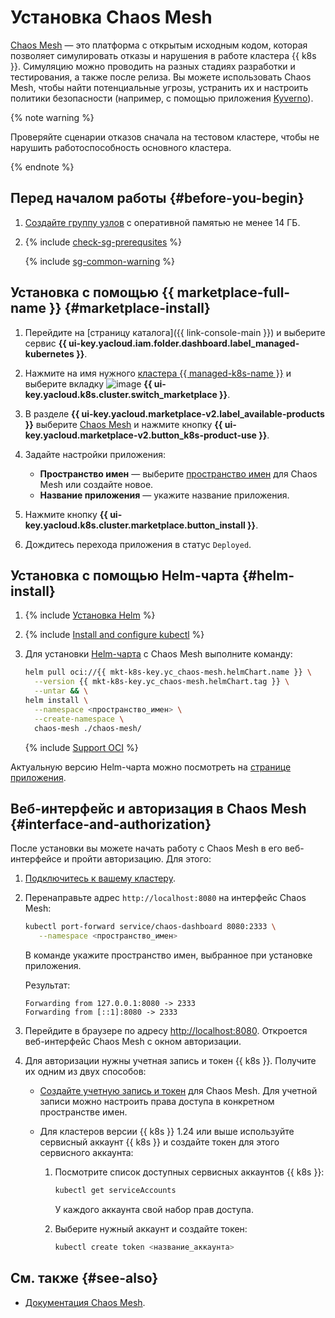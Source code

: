 # Установка Chaos Mesh


[Chaos Mesh](https://chaos-mesh.org/) — это платформа с открытым исходным кодом, которая позволяет симулировать отказы и нарушения в работе кластера {{ k8s }}. Симуляцию можно проводить на разных стадиях разработки и тестирования, а также после релиза. Вы можете использовать Chaos Mesh, чтобы найти потенциальные угрозы, устранить их и настроить политики безопасности (например, с помощью приложения [Kyverno](kyverno.md)).

{% note warning %}

Проверяйте сценарии отказов сначала на тестовом кластере, чтобы не нарушить работоспособность основного кластера.

{% endnote %}

## Перед началом работы {#before-you-begin}

1. [Создайте группу узлов](../node-group/node-group-create.md) с оперативной памятью не менее 14 ГБ.

1. {% include [check-sg-prerequsites](../../../_includes/managed-kubernetes/security-groups/check-sg-prerequsites-lvl3.md) %}

    {% include [sg-common-warning](../../../_includes/managed-kubernetes/security-groups/sg-common-warning.md) %}

## Установка с помощью {{ marketplace-full-name }} {#marketplace-install}

1. Перейдите на [страницу каталога]({{ link-console-main }}) и выберите сервис **{{ ui-key.yacloud.iam.folder.dashboard.label_managed-kubernetes }}**.
1. Нажмите на имя нужного [кластера {{ managed-k8s-name }}](../../concepts/index.md#kubernetes-cluster) и выберите вкладку ![image](../../../_assets/console-icons/shopping-cart.svg) **{{ ui-key.yacloud.k8s.cluster.switch_marketplace }}**.
1. В разделе **{{ ui-key.yacloud.marketplace-v2.label_available-products }}** выберите [Chaos Mesh](/marketplace/products/yc/chaos-mesh) и нажмите кнопку **{{ ui-key.yacloud.marketplace-v2.button_k8s-product-use }}**.
1. Задайте настройки приложения:

   * **Пространство имен** — выберите [пространство имен](../../concepts/index.md#namespace) для Chaos Mesh или создайте новое.
   * **Название приложения** — укажите название приложения.

1. Нажмите кнопку **{{ ui-key.yacloud.k8s.cluster.marketplace.button_install }}**.
1. Дождитесь перехода приложения в статус `Deployed`.

## Установка с помощью Helm-чарта {#helm-install}

1. {% include [Установка Helm](../../../_includes/managed-kubernetes/helm-install.md) %}
1. {% include [Install and configure kubectl](../../../_includes/managed-kubernetes/kubectl-install.md) %}

1. Для установки [Helm-чарта](https://helm.sh/docs/topics/charts/) с Chaos Mesh выполните команду:

   ```bash
   helm pull oci://{{ mkt-k8s-key.yc_chaos-mesh.helmChart.name }} \
     --version {{ mkt-k8s-key.yc_chaos-mesh.helmChart.tag }} \
     --untar && \
   helm install \
     --namespace <пространство_имен> \
     --create-namespace \
     chaos-mesh ./chaos-mesh/
   ```

   {% include [Support OCI](../../../_includes/managed-kubernetes/note-helm-experimental-oci.md) %}

Актуальную версию Helm-чарта можно посмотреть на [странице приложения](/marketplace/products/yc/chaos-mesh#docker-images).

## Веб-интерфейс и авторизация в Chaos Mesh {#interface-and-authorization}

После установки вы можете начать работу с Chaos Mesh в его веб-интерфейсе и пройти авторизацию. Для этого:

1. [Подключитесь к вашему кластеру](../connect/index.md#kubectl-connect).
1. Перенаправьте адрес `http://localhost:8080` на интерфейс Chaos Mesh:

   ```bash
   kubectl port-forward service/chaos-dashboard 8080:2333 \
      --namespace <пространство_имен>
   ```

   В команде укажите пространство имен, выбранное при установке приложения.

   Результат:

   ```text
   Forwarding from 127.0.0.1:8080 -> 2333
   Forwarding from [::1]:8080 -> 2333
   ```

1. Перейдите в браузере по адресу [http://localhost:8080](http://localhost:8080). Откроется веб-интерфейс Chaos Mesh с окном авторизации.
1. Для авторизации нужны учетная запись и токен {{ k8s }}. Получите их одним из двух способов:

   * [Создайте учетную запись и токен](https://chaos-mesh.org/docs/manage-user-permissions/) для Chaos Mesh. Для учетной записи можно настроить права доступа в конкретном пространстве имен.
   * Для кластеров версии {{ k8s }} 1.24 или выше используйте сервисный аккаунт {{ k8s }} и создайте токен для этого сервисного аккаунта:

      1. Посмотрите список доступных сервисных аккаунтов {{ k8s }}:

         ```bash
         kubectl get serviceAccounts
         ```

         У каждого аккаунта свой набор прав доступа.

      1. Выберите нужный аккаунт и создайте токен:

         ```bash
         kubectl create token <название_аккаунта>
         ```

## См. также {#see-also}

* [Документация Chaos Mesh](https://chaos-mesh.org/docs/).
